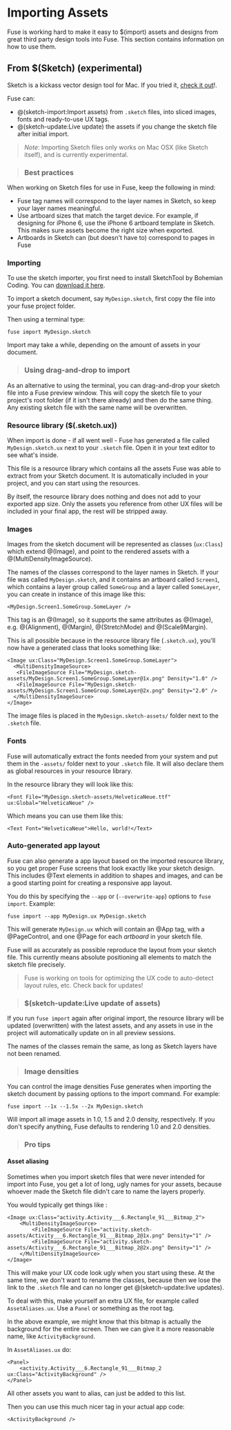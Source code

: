 # Importing Assets

Fuse is working hard to make it easy to $(import) assets and designs from great third party design tools into Fuse. This section contains information on how to use them.

## From $(Sketch) (experimental)

Sketch is a kickass vector design tool for Mac. If you tried it, <a href="https://bohemiancoding.com/sketch/">check it out</a>!.

Fuse can:
* @(sketch-import:Import assets) from `.sketch` files, into sliced images, fonts and ready-to-use UX tags. 
* @(sketch-update:Live update) the assets if you change the sketch file after initial import.

> *Note*: Importing Sketch files only works on Mac OSX (like Sketch itself), and is currently experimental.

> ### Best practices 

When working on Sketch files for use in Fuse, keep the following in mind:

* Fuse tag names will correspond to the layer names in Sketch, so keep your layer names meaningful. 
* Use artboard sizes that match the target device. For example, if designing for iPhone 6, use the iPhone 6 artboard template in Sketch. This makes sure assets become the right size when exported.
* Artboards in Sketch can (but doesn't have to) correspond to pages in Fuse


### Importing

To use the sketch importer, you first need to install SketchTool by Bohemian Coding. You can <a href="https://bohemiancoding.com/sketch/tool/">download it here</a>.

To import a sketch document, say `MyDesign.sketch`, first copy the file into your fuse project folder. 

Then using a terminal type:

	fuse import MyDesign.sketch

Import may take a while, depending on the amount of assets in your document.

> ### Using drag-and-drop to import

As an alternative to using the terminal, you can drag-and-drop your sketch file into a Fuse preview window. This will copy the sketch file to your project's root folder (if it isn't there already) and then do the same thing. Any existing sketch file with the same name will be overwritten.

### Resource library ($(.sketch.ux))

When import is done - if all went well - Fuse has generated a file called `MyDesign.sketch.ux` next to your `.sketch` file. Open it in your text editor to see what's inside.

This file is a resource library which contains all the assets Fuse was able to extract from your Sketch document. It is automatically included in your project, and you can start using the resources. 

By itself, the resource library does nothing and does not add to your exported app size. Only the assets you reference from other UX files will be included in your final app, the rest will be stripped away.


### Images

Images from the sketch document will be represented as classes (`ux:Class`) which extend @(Image), and point to the rendered assets with a @(MultiDensityImageSource). 

The names of the classes correspond to the layer names in Sketch. If your file was called `MyDesign.sketch`, and it contains an artboard called `Screen1`, which contains a layer group called `SomeGroup` and a layer called `SomeLayer`, you can create in instance of this image like this:

	<MyDesign.Screen1.SomeGroup.SomeLayer />

This tag is an @(Image), so it supports the same attributes as @(Image), e.g. @(Alignment), @(Margin), @(StretchMode) and @(Scale9Margin).

This is all possible because in the resource library file (`.sketch.ux`), you'll now have a generated class that looks something like:

	<Image ux:Class="MyDesign.Screen1.SomeGroup.SomeLayer">
	  <MultiDensityImageSource>
	   <FileImageSource File="MyDesign.sketch-assets/MyDesign.Screen1.SomeGroup.SomeLayer@1x.png" Density="1.0" />
	   <FileImageSource File="MyDesign.sketch-assets/MyDesign.Screen1.SomeGroup.SomeLayer@2x.png" Density="2.0" />
	  </MultiDensityImageSource>
	</Image>

The image files is placed in the `MyDesign.sketch-assets/` folder next to the `.sketch` file.

### Fonts

Fuse will automatically extract the fonts needed from your system and put them in the `-assets/` folder next to your `.sketch` file. It will also declare them as global resources in your resource library. 

In the resource library they will look like this:

	<Font File="MyDesign.sketch-assets/HelveticaNeue.ttf" ux:Global="HelveticaNeue" />

Which means you can use them like this:

	<Text Font="HelveticaNeue">Hello, world!</Text>



### Auto-generated app layout

Fuse can also generate a app layout based on the imported resource library, so you get proper Fuse screens that look exactly like your sketch design. This includes @Text elements in addition to shapes and images, and can be a good starting point for creating a responsive app layout. 

You do this by specifying the `--app` or (`--overwrite-app`) options to `fuse import`. Example:

	fuse import --app MyDesign.ux MyDesign.sketch

This will generate `MyDesign.ux` which will contain an @App tag, with a @PageControl, and one @Page for each *artboard* in your sketch file. 

Fuse will as accurately as possible reproduce the layout from your sketch file. This currently means absolute positioning all elements to match the sketch file precisely.

> Fuse is working on tools for optimizing the UX code to auto-detect layout rules, etc. Check back for updates!

> ### $(sketch-update:Live update of assets)

If you run `fuse import` again after original import, the resource library will be updated (overwritten) with the latest assets, and any assets in use in the project will automatically update on in all preview sessions.

The names of the classes remain the same, as long as Sketch layers have not been renamed. 

> ### Image densities

You can control the image densities Fuse generates when importing the sketch document by passing options to the import command. For example:

	fuse import --1x --1.5x --2x MyDesign.sketch

Will import all image assets in 1.0, 1.5 and 2.0 density, respectively. If you don't specify anything, Fuse defaults to rendering 1.0 and 2.0 densities.

> ### Pro tips

#### Asset aliasing

Sometimes when you import sketch files that were never intended for import into Fuse, you get a lot of long, ugly names for your assets, because whoever made the Sketch file didn't care to name the layers properly.

You would typically get things like :

	<Image ux:Class="activity.Activity___6.Rectangle_91___Bitmap_2">
		<MultiDensityImageSource>
			<FileImageSource File="activity.sketch-assets/Activity___6.Rectangle_91___Bitmap_2@1x.png" Density="1" />
			<FileImageSource File="activity.sketch-assets/Activity___6.Rectangle_91___Bitmap_2@2x.png" Density="1" />
		</MultiDensityImageSource>
	</Image>

This will make your UX code look ugly when you start using these. At the same time, we don't want to rename the classes, because then we lose the link to the `.sketch` file and can no longer get @(sketch-update:live updates).

To deal with this, make yourself an extra UX file, for example called `AssetAliases.ux`. Use a `Panel` or something as the root tag.

In the above example, we might know that this bitmap is actually the background for the entire screen. Then we can give it a more reasonable name, like `ActivityBackground`.

In `AssetAliases.ux` do:

	<Panel>
		<activity.Activity___6.Rectangle_91___Bitmap_2 ux:Class="ActivityBackground" />
	</Panel>

All other assets you want to alias, can just be added to this list.

Then you can use this much nicer tag in your actual app code:

	<ActivityBackground />
